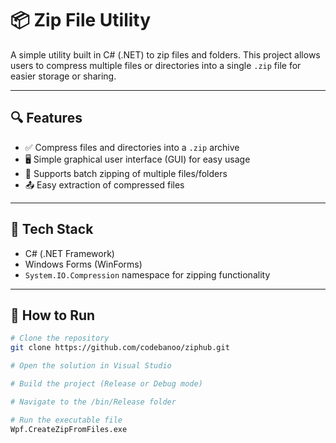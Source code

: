 # 📦 Zip File Utility

A simple utility built in C# (.NET) to zip files and folders. This project allows users to compress multiple files or directories into a single `.zip` file for easier storage or sharing.

---

## 🔍 Features

- ✅ Compress files and directories into a `.zip` archive
- 🖥️ Simple graphical user interface (GUI) for easy usage
- 📂 Supports batch zipping of multiple files/folders
- 📤 Easy extraction of compressed files

---

## 🧰 Tech Stack

- C# (.NET Framework)
- Windows Forms (WinForms)
- `System.IO.Compression` namespace for zipping functionality

---

## 🚀 How to Run

```bash
# Clone the repository
git clone https://github.com/codebanoo/ziphub.git

# Open the solution in Visual Studio

# Build the project (Release or Debug mode)

# Navigate to the /bin/Release folder

# Run the executable file
Wpf.CreateZipFromFiles.exe
